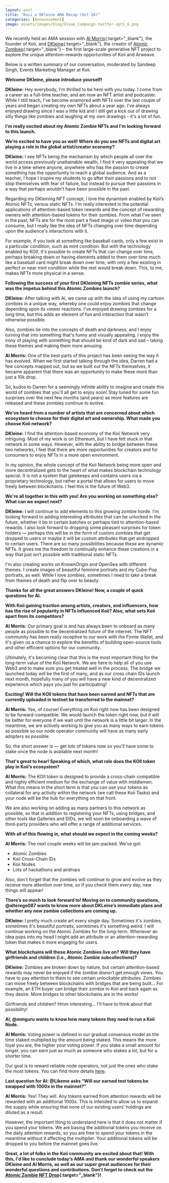 ```yaml
---
layout: post
title: "Koii x DKleine AMA Recap (Oct 26)"
categories: [Announcement]
image: assets/images/blog/Gleam_Campaign-twitter-opt1_6.png
---
```


We recently held an AMA session with [Al Morris](https://twitter.com/al_koii){:target="\_blank"}, the founder of Koii, and [DKleine](https://twitter.com/_DKleine){:target="\_blank"}, the creator of [Atomic Zombies](https://atomiczombies.io/){:target="\_blank"} – the first large-scale generative NFT project to explore the unique attention-rewards opportunities of Koii and Arweave.

Below is a written summary of our conversation, moderated by Sandeep Singh, Events Marketing Manager at Koii.

<b>Welcome DKleine, please introduce yourself!</b>

<b>DKleine:</b> Hey everybody, I'm thrilled to be here with you today. I come from a career as a full-time teacher, and am now an NFT artist and podcaster. While I still teach, I've become enamored with NFTs over the last couple of years and began creating my own NFTs about a year ago. I've always enjoyed drawing since I was a little kid and I still get a kick out of drawing silly things like zombies and laughing at my own drawings - it's a lot of fun.

<b>I'm really excited about my Atomic Zombie NFTs and I'm looking forward to this launch.</b>

<b>We’re excited to have you as well! Where do you see NFTs and digital art playing a role in the global artist/creator economy?</b>

<b>DKleine:</b> I see NFTs being the mechanism by which people all over the world access previously unattainable wealth. I find it very appealing that we live in a time where anyone, anywhere who has the passion to create something has the opportunity to reach a global audience. And as a teacher, I hope I inspire my students to go after their passions and to not stop themselves with fear of failure, but instead to pursue their passions in a way that perhaps wouldn't have been possible in the past.

Regarding my DKleining NFT concept, I love the dynamism enabled by Koii’s Atomic NFTs, versus static NFTs. I'm really interested in the potential applications of attention-based token rewards and the concept of rewarding owners with attention-based tokens for their zombies. From what I've seen in the past, NFTs are for the most part a fixed image or video that you can consume, but I really like the idea of NFTs changing over time depending upon the audience's interactions with it.

For example, if you look at something like baseball cards, only a few exist in a particular condition, such as mint condition. But with the technology enabled by KOII, it's possible to create NFTs that can change over time, perhaps breaking down or having elements added to them over time much like a baseball card might break down over time, with only a few existing in perfect or near mint condition while the rest would break down. This, to me, makes NFTs more physical in a sense.

<b>Following the success of your first DKleining NFTs zombie series, what was the impetus behind this Atomic Zombies launch?</b>

<b>DKleine:</b> After talking with Al, we came up with the idea of using my cartoon zombies in a unique way, whereby one could enjoy zombies that change depending upon its viewer reactions. I've enjoyed drawing zombies for a long time, but this adds an element of fun and interaction that wasn't otherwise possible.

Also, zombies tie into the concepts of death and darkness, and I enjoy turning that into something that's funny and visually appealing. I enjoy the irony of playing with something that should be kind of dark and sad – taking these themes and making them more amusing.

<b>Al Morris:</b> One of the best parts of this project has been seeing the way it has evolved. When we first started talking through the idea, Darren had a few concepts mapped out, but as we built out the NFTs themselves, it became apparent that there was an opportunity to make these more than just a 10k drop.

So, kudos to Darren for a seemingly infinite ability to imagine and create this world of zombies that you'll all get to enjoy soon! Stay tuned for some fun surprises over the next few months (and years) as more features are released and these zombies continue to evolve.

<b>We’ve heard from a number of artists that are concerned about which ecosystem to choose for their digital art and ownership. What made you choose Koii network?</b>

<b>DKleine:</b> I find the attention-based economy of the Koii Network very intriguing. Most of my work is on Ethereum, but I have felt stuck in that network in some ways. However, with the ability to bridge between these two networks, I feel that there are more opportunities for creators and for consumers to enjoy NFTs in a more open environment.

In my opinion, the whole concept of the Koii Network being more open and more decentralized gets to the heart of what makes blockchain technology special. It is not a system that gatekeeps and contains users via a proprietary technology, but rather a portal that allows for users to move freely between blockchains. I feel this is the future of Web3.

<b>We're all together in this with you! Are you working on something else? What can we expect next?</b>

<b>DKleine:</b> I will continue to add elements to this growing zombie horde. I'm looking forward to adding interesting attributes that can be unlocked in the future, whether it be in certain batches or perhaps tied to attention-based rewards. I also look forward to dropping some pleasant surprises for token holders — perhaps this will be in the form of custom zombies that get dropped to users or maybe it will be custom attributes that get airdropped to certain users. There are so many possibilities because these are dynamic NFTs. It gives me the freedom to continually enhance these creations in a way that just isn’t possible with traditional static NFTs.

I'm also creating works on KnownOrigin and OpenSea with different themes. I create images of beautiful feminine portraits and my Cube-Pop portraits, as well. While I love zombies, sometimes I need to take a break from themes of death and flip over to beauty.

<b>Thanks for all the great answers DKleine! Now, a couple of quick questions for Al.</b>

<b>With Koii gaining traction among artists, creators, and influencers, how has the rise of popularity in NFTs influenced Koii? Also, what sets Koii apart from its competitors?</b>

<b>Al Morris</b>: Our primary goal is and has always been to onboard as many people as possible to the decentralized future of the internet. The NFT community has been really receptive to our work with the Finnie Wallet, and it's given us a chance to explore the benefits of building open-source tools and other efficient options for our community.

Ultimately, it's becoming clear that this is the most important thing for the long-term value of the Koii Network. We are here to help all of you use Web3 and to make sure you get treated well in the process. The bridge we launched today will be the first of many, and as our cross chain IDs launch next month, hopefully many of you will have a new kind of decentralized experience which pays you just for participating!

<b>Exciting! Will the KOII tokens that have been earned and NFTs that are currently uploaded in testnet be transferred to the mainnet?</b>

<b>Al Morris:</b> Yes, of course! Everything on Koii right now has been designed to be forward-compatible. We would launch the token right now, but it will be better for everyone if we wait until the network is a little bit larger. In the meantime, we are actively working to give you as many ways to earn tokens as possible so our node operator community will have as many early adopters as possible.

So, the short answer is — get lots of tokens now so you'll have some to stake once the node is available next month!

<b>That's great to hear! Speaking of which, what role does the KOII token play in Koii’s ecosystem?</b>

<b>Al Morris:</b> The KOII token is designed to provide a cross-chain compatible and highly efficient medium for the exchange of value with middlemen. What this means in the short term is that you can use your tokens as collateral for any activity within the network (we call these Koii Tasks) and your node will be the hub for everything on that front.

We are also working on adding as many partners to this network as possible, so that in addition to registering your NFTs, using bridges, and other tools like Galleries and DIDs, we will soon be onboarding a wave of third-party providers who will offer a range of additional services.

<b>With all of this flowing in, what should we expect in the coming weeks?</b>

<b>Al Morris:</b> The next couple weeks will be jam-packed. We’ve got:

- Atomic Zombies
- Koii Cross-Chain IDs
- Koii Nodes
- Lots of hackathons and airdrops

Also, don't forget that the zombies will continue to grow and evolve as they receive more attention over time, so if you check them every day, new things will appear!

<b>There’s so much to look forward to! Moving on to community questions, @alterego087 wants to know more about DKLeine’s immediate plans and whether any new zombie collections are coming up.</b>

<b>DKleine:</b> I pretty much create art every single day. Sometimes it's zombies, sometimes it's beautiful portraits, sometimes it's something weird. I will continue working on the Atomic Zombies for the long-term. Whenever an idea pops into my head I might add an attribute or an attention-rewarding token that makes it more engaging for users.

<b>What blockchains will these Atomic Zombies live on? Will they have girlfriends and children (i.e., Atomic Zombie subcollections)?</b>

<b>DKleine:</b> Zombies are broken down by nature, but certain attention-based rewards may never be enjoyed if the zombie doesn’t get enough views. You have to pay attention to them to see certain unlockable attributes. Zombies can move freely between blockchains with bridges that are being built... For example, an ETH buyer can bridge their zombie to Koii and back again as they desire. More bridges to other blockchains are in the works!

Girlfriends and children? Hmm interesting... I'll have to think about that possibility!

<b>Al, @mmguru wants to know how many tokens they need to run a Koii Node.</b>

<b>Al Morris:</b> Voting power is defined in our gradual consensus model as the time staked multiplied by the amount being staked. This means the more loyal you are, the higher your voting power. If you stake a small amount for longer, you can earn just as much as someone who stakes a lot, but for a shorter time.

Our goal is to reward reliable node operators, not just the ones who stake the most tokens. You can find more details [here](https://docs.koii.network/concepts/what-are-tasks/what-are-tasks/gradual-consensus).

<b>Last question for Al: @Likeme asks “Will our earned test tokens be swapped with 1000x in the mainnet?"</b>

<b>Al Morris:</b> Yes! They will. Any tokens earned from attention rewards will be rewarded with an additional 1000x. This is intended to allow us to expand the supply while ensuring that none of our existing users’ holdings are diluted as a result.

However, the important thing to understand here is that it does not matter if you spend your tokens. We are basing the additional tokens you receive on the daily attention rewards, so you are free to spend your tokens in the meantime without it affecting the multiplier. Your additional tokens will be dropped to you before the mainnet goes live.

<b>Great, a lot of folks in the Koii community are excited about that! With this, I'd like to conclude today’s AMA and thank our wonderful speakers DKleine and Al Morris, as well as our super great audiences for their wonderful questions and contributions.
Don’t forget to check out the [Atomic Zombie NFT Drop](https://atomiczombies.io/){:target="\_blank"}!</b>
